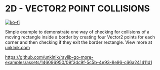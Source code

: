 
# 2D - VECTOR2 POINT COLLISIONS

[![ko-fi](https://ko-fi.com/img/githubbutton_sm.svg)](https://ko-fi.com/E1E5YOJH1)

Simple example to demonstrate one way of checking for collisions of a moving rectangle inside a border by creating four Vector2 points for each corner and then checking if they exit the border rectangle. View more at [unklnik.com](https://unklnik.com/posts/2d-vector2-border-collisions/)

https://github.com/unklnik/raylib-go-more-examples/assets/146096950/09f3dc9f-5c5b-4e93-8e96-c66a241411d1
